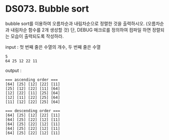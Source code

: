 # DS073. Bubble sort
bubble sort를 이용하여 오름차순과 내림차순으로 정렬한 것을 출력하시오.
(오름차순과 내림차순 함수를 2개 생성할 것)
단, DEBUG 매크로를 정의하여 컴파일 하면 정렬되는 모습이 출력되도록 작성하라.

input : 첫 번째 줄은 수열의 개수, 두 번째 줄은 수열
```
5  
64 25 12 22 11
```
output :
```
=== ascending order ===  
[64] [25] [12] [22] [11]  
[25] [12] [22] [11] [64]  
[12] [22] [11] [25] [64]  
[12] [11] [22] [25] [64]  
[11] [12] [22] [25] [64]  

=== descending order ===  
[64] [25] [12] [22] [11]  
[64] [25] [22] [12] [11]  
[64] [25] [22] [12] [11]  
[64] [25] [22] [12] [11]  
[64] [25] [22] [12] [11]
```